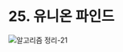 # 25. 유니온 파인드

![알고리즘 정리-21](https://user-images.githubusercontent.com/38010141/114263272-815dbd80-9a1f-11eb-9075-9033b8808d7e.jpg)

